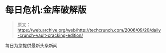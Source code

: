 # 每日危机:金库破解版

> 原文：<https://web.archive.org/web/http://techcrunch.com/2006/09/20/daily-crunch-vault-cracking-edition/>

每日为您提供最新头条新闻